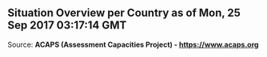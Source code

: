 ## Situation Overview per Country as of Mon, 25 Sep 2017 03:17:14 GMT

Source: **ACAPS (Assessment Capacities Project) - https://www.acaps.org**